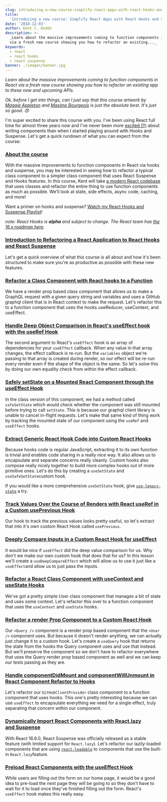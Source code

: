 ```yaml
---
slug: introducing-a-new-course-simplify-react-apps-with-react-hooks-and-suspense
title:
  'Introducing a new course: Simplify React Apps with React Hooks and Suspense'
date: '2018-12-03'
author: Kent C. Dodds
description: >-
  _Learn about the massive improvements coming to function components in React
  via a fresh new course showing you how to refactor an existing..._
keywords:
  - react
  - react hooks
  - react suspense
banner: ./images/banner.jpg
---
```


_Learn about the massive improvements coming to function components in React via
a fresh new course showing you how to refactor an existing app to these new and
upcoming APIs._

_Ok, before I get into things, can I just say that this course artwork by_
[_Maggie Appleton_](https://twitter.com/mappletons) _and_
[_Maxime Bourgeois_](https://twitter.com/MaximalGFX) _is just the absolute best.
It's just so good. 😍_

I'm super excited to share this course with you. I've been using React full time
for almost three years now and I've never been more
[excited (!!)](https://youtu.be/0jlTw2XI7I8&list=PLV5CVI1eNcJgCrPH_e6d57KRUTiDZgs0u)
about writing components than when I started playing around with Hooks and
Suspense. Let's get a quick rundown of what you can expect from the course:

### [About the course](https://egghead.io/courses/simplify-react-apps-with-react-hooks-and-suspense)

With the massive improvements to function components in React via hooks and
suspense, you may be interested in seeing how to refactor a typical class
component to a simpler class component that uses React Suspense and Hooks
features. In this course, Kent will take
[a modern React codebase](https://github.com/kentcdodds/react-github-profile)
that uses classes and refactor the entire thing to use function components as
much as possible. We'll look at state, side effects, async code, caching, and
more!

Want a primer on hooks and suspense?
[Watch my React Hooks and Suspense Playlist](https://egghead.io/playlists/react-hooks-and-suspense-650307f2)!

_note: React Hooks is_ **_alpha_** _and subject to change. The React team has_
[_the 16.x roadmap here_](https://reactjs.org/blog/2018/11/27/react-16-roadmap.html)_._

### [Introduction to Refactoring a React Application to React Hooks and React Suspense](https://egghead.io/lessons/react-introduction-to-refactoring-a-react-application-to-react-hooks-and-react-suspense)

Let's get a quick overview of what this course is all about and how it's been
structured to make sure you're as productive as possible with these new
features.

### [Refactor a Class Component with React hooks to a Function](https://egghead.io/lessons/react-refactor-a-class-component-with-react-hooks-to-a-function)

We have a render prop based class component that allows us to make a GraphQL
request with a given query string and variables and uses a GitHub graphql client
that is in React context to make the request. Let's refactor this to a function
component that uses the hooks useReducer, useContext, and useEffect.

### [Handle Deep Object Comparison in React's useEffect hook with the useRef Hook](https://egghead.io/lessons/react-handle-deep-object-comparison-in-react-s-useeffect-hook-with-the-useref-hook)

The second argument to React's `useEffect` hook is an array of dependencies for
your `useEffect` callback. When any value in that array changes, the effect
callback is re-run. But the `variables` object we're passing to that array is
created during render, so our effect will be re-run every render even if the
shape of the object is the same. So let's solve this by doing our own equality
check from within the effect callback.

### [Safely setState on a Mounted React Component through the useEffect Hook](https://egghead.io/lessons/react-safely-setstate-on-a-mounted-react-component-through-the-useeffect-hook)

In the class version of this component, we had a method called `safeSetState`
which would check whether the component was still mounted before trying to call
`setState`. This is because our graphql client library is unable to cancel
in-flight requests. Let's make that same kind of thing work by tracking the
mounted state of our component using the `useRef` and `useEffect` hooks.

### [Extract Generic React Hook Code into Custom React Hooks](https://egghead.io/lessons/react-extract-generic-react-hook-code-into-custom-react-hooks)

Because hooks code is regular JavaScript, extracting it to its own function is
trivial and enables code sharing in a really nice way. It also allows us to
encapsulate and separate concerns really cleanly. Custom hooks also compose
really nicely together to build more complex hooks out of more primitive ones.
Let's do this by creating a `useSetState` and `useSafeSetState`custom hook.

If you would like a more comprehensive `useSetState` hook, give
[`use-legacy-state`](https://github.com/suchipi/use-legacy-state) a try.

### [Track Values Over the Course of Renders with React useRef in a Custom usePrevious Hook](https://egghead.io/lessons/react-track-values-over-the-course-of-renders-with-react-useref-in-a-custom-useprevious-hook)

Our hook to track the previous values looks pretty useful, so let's extract that
into it's own custom React Hook called `usePrevious`.

### [Deeply Compare Inputs in a Custom React Hook for useEffect](https://egghead.io/lessons/react-deeply-compare-inputs-in-a-custom-react-hook-for-useeffect)

It would be nice if `useEffect` did the deep value comparison for us. Why don't
we make our own custom hook that does that for us? In this lesson we'll create a
`useDeepCompareEffect` which will allow us to use it just like a `useEffect`and
allow us to just pass the inputs.

### [Refactor a React Class Component with useContext and useState Hooks](https://egghead.io/lessons/react-refactor-a-react-class-component-with-usecontext-and-usestate-hooks)

We've got a pretty simple User class component that manages a bit of state and
uses some context. Let's refactor this over to a function component that uses
the `useContext` and `useState` hooks.

### [Refactor a render Prop Component to a Custom React Hook](https://egghead.io/lessons/react-refactor-a-render-prop-component-to-a-custom-react-hook)

Our `<Query />` component is a render prop based component that the `<User />`
component uses. But because it doesn't render anything, we can actually just
change it to a custom hook. Let's create a `useQuery` hook that returns the
state from the hooks the Query component uses and use that instead. But we'll
preserve the component so we don't have to refactor everywhere that uses the
Query render prop based component as well and we can keep our tests passing as
they are.

### [Handle componentDidMount and componentWillUnmount in React Component Refactor to Hooks](https://egghead.io/lessons/react-handle-componentdidmount-and-componentwillunmount-in-react-component-refactor-to-hooks)

Let's refactor our `GitHubClientProvider` class component to a function
component that uses hooks. This one's pretty interesting because we can use
`useEffect` to encapsulate everything we need for a single effect, truly
separating that concern within our component.

### [Dynamically Import React Components with React.lazy and Suspense](https://egghead.io/lessons/react-dynamically-import-react-components-with-react-lazy-and-suspense)

With React 16.6.0, React Suspense was officially released as a stable feature
(with limited support for `React.lazy`). Let's refactor our lazily-loaded
components that are using
[`react-loadable`](https://github.com/jamiebuilds/react-loadable) to components
that use the built-in `React.lazy`feature.

### [Preload React Components with the useEffect Hook](https://egghead.io/lessons/react-preload-react-components-with-the-useeffect-hook)

While users are filling out the form on our home page, it would be a good idea
to pre-load the next page they will be going to so they don't have to wait for
it to load once they've finished filling out the form. React's `useEffect` hook
makes this really easy.
